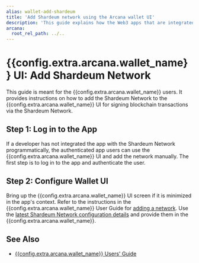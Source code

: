 ```yaml
---
alias: wallet-add-shardeum
title: 'Add Shardeum network using the Arcana wallet UI'
description: 'This guide explains how the Web3 apps that are integrated with the Arcana Auth SDK can enable the app users to access Arcana wallet and add Shardeum network using the wallet UI interfaces, manually.'
arcana:
  root_rel_path: ../..
---
```


# {{config.extra.arcana.wallet_name}} UI: Add Shardeum Network

This guide is meant for the {{config.extra.arcana.wallet_name}} users. It provides instructions on how to add the Shardeum Network to the {{config.extra.arcana.wallet_name}} UI for signing blockchain transactions via the Shardeum Network.

## Step 1:  Log in to the App

If a developer has not integrated the app with the Shardeum Network programmatically, the authenticated app users can use the {{config.extra.arcana.wallet_name}} UI and add the network manually. The first step is to log in to the app and authenticate the user.

## Step 2: Configure Wallet UI

Bring up the {{config.extra.arcana.wallet_name}} UI screen if it is minimized in the app's context. Refer to the instructions in the {{config.extra.arcana.wallet_name}} User Guide for [adding a network]({{page.meta.arcana.root_rel_path}}/howto/wallet_ui.md#addselect-a-network). Use the [latest Shardeum Network configuration details](https://docs.shardeum.org/network/endpoints) and provide them in the {{config.extra.arcana.wallet_name}}.

## See Also

* [{{config.extra.arcana.wallet_name}} Users' Guide]({{page.meta.arcana.root_rel_path}}/howto/wallet_ui.md)
